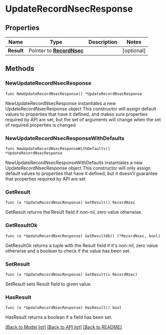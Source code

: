 # UpdateRecordNsecResponse

## Properties

Name | Type | Description | Notes
------------ | ------------- | ------------- | -------------
**Result** | Pointer to [**RecordNsec**](RecordNsec.md) |  | [optional] 

## Methods

### NewUpdateRecordNsecResponse

`func NewUpdateRecordNsecResponse() *UpdateRecordNsecResponse`

NewUpdateRecordNsecResponse instantiates a new UpdateRecordNsecResponse object
This constructor will assign default values to properties that have it defined,
and makes sure properties required by API are set, but the set of arguments
will change when the set of required properties is changed

### NewUpdateRecordNsecResponseWithDefaults

`func NewUpdateRecordNsecResponseWithDefaults() *UpdateRecordNsecResponse`

NewUpdateRecordNsecResponseWithDefaults instantiates a new UpdateRecordNsecResponse object
This constructor will only assign default values to properties that have it defined,
but it doesn't guarantee that properties required by API are set

### GetResult

`func (o *UpdateRecordNsecResponse) GetResult() RecordNsec`

GetResult returns the Result field if non-nil, zero value otherwise.

### GetResultOk

`func (o *UpdateRecordNsecResponse) GetResultOk() (*RecordNsec, bool)`

GetResultOk returns a tuple with the Result field if it's non-nil, zero value otherwise
and a boolean to check if the value has been set.

### SetResult

`func (o *UpdateRecordNsecResponse) SetResult(v RecordNsec)`

SetResult sets Result field to given value.

### HasResult

`func (o *UpdateRecordNsecResponse) HasResult() bool`

HasResult returns a boolean if a field has been set.


[[Back to Model list]](../README.md#documentation-for-models) [[Back to API list]](../README.md#documentation-for-api-endpoints) [[Back to README]](../README.md)


